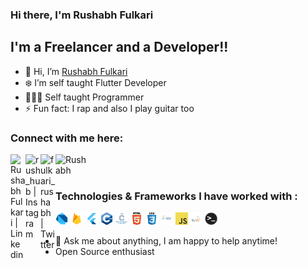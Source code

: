 ### Hi there, I'm Rushabh Fulkari
## I'm a Freelancer and a Developer!!
- 👋 Hi, I’m [Rushabh Fulkari](https://www.instagram.com/rush_hub/)
- ❄️ I’m self taught Flutter Developer
- 👨🏻‍💻 Self taught Programmer
- ⚡ Fun fact: I rap and also I play guitar too

### Connect with me here:  
  <a href="https://www.linkedin.com/in/rushabh-fulkari-b5200b120/">
    <img align="left" alt="Rushabh Fulkari | Linkedin" width="24px" src="https://github.com/TheDudeThatCode/TheDudeThatCode/blob/master/Assets/Linkedin.svg" />
  </a>
  <a href= "https://www.instagram.com/rush_hub/">
    <img align="left" alt="rush_hub | Instagram" width="24px" src="https://github.com/TheDudeThatCode/TheDudeThatCode/blob/master/Assets/Instagram.svg" />
  </a>  
  <a href="https://twitter.com/fulkari_rushabh">
    <img align="left" alt="fulkari_rushabh | Twitter" width="24px" src="https://github.com/TheDudeThatCode/TheDudeThatCode/blob/master/Assets/Twitter.svg" />
  </a>
  <a>
    <img align="left" alt="Rushabh" width="50px" src="https://github.com/TheDudeThatCode/TheDudeThatCode/blob/master/Assets/Developer.gif" />
  </a>

<br>
<br>

### Technologies & Frameworks I have worked with : 

<code><img height="20" src="https://raw.githubusercontent.com/github/explore/80688e429a7d4ef2fca1e82350fe8e3517d3494d/topics/dart/dart.png"></code>
<code><img height="20" src="https://raw.githubusercontent.com/github/explore/80688e429a7d4ef2fca1e82350fe8e3517d3494d/topics/firebase/firebase.png"></code>
<code><img height="20" src="https://raw.githubusercontent.com/github/explore/80688e429a7d4ef2fca1e82350fe8e3517d3494d/topics/flutter/flutter.png"></code>
<code><img height="20" src="https://raw.githubusercontent.com/github/explore/80688e429a7d4ef2fca1e82350fe8e3517d3494d/topics/cpp/cpp.png"></code>
<code><img height="20" src="https://raw.githubusercontent.com/github/explore/80688e429a7d4ef2fca1e82350fe8e3517d3494d/topics/c/c.png"></code>
<code><img height="20" src="https://raw.githubusercontent.com/github/explore/80688e429a7d4ef2fca1e82350fe8e3517d3494d/topics/html/html.png"></code>
<code><img height="20" src="https://raw.githubusercontent.com/github/explore/5c058a388828bb5fde0bcafd4bc867b5bb3f26f3/topics/css/css.png"></code>
<code><img height="20" src="https://raw.githubusercontent.com/github/explore/80688e429a7d4ef2fca1e82350fe8e3517d3494d/topics/java/java.png"></code>
<code><img height="20" src="https://raw.githubusercontent.com/github/explore/80688e429a7d4ef2fca1e82350fe8e3517d3494d/topics/javascript/javascript.png"></code>
<code><img height="20" src="https://raw.githubusercontent.com/github/explore/80688e429a7d4ef2fca1e82350fe8e3517d3494d/topics/mysql/mysql.png"></code>
<code><img height="20" src="https://raw.githubusercontent.com/github/explore/80688e429a7d4ef2fca1e82350fe8e3517d3494d/topics/terminal/terminal.png"></code>

</details>


- 💬 Ask me about anything, I am happy to help anytime!
- Open Source enthusiast
